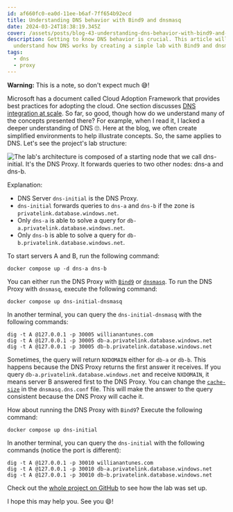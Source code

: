 ```yaml
---
id: af660fc0-ea0d-11ee-b6af-7ff654b92ecd
title: Understanding DNS behavior with Bind9 and dnsmasq
date: 2024-03-24T18:38:19.345Z
cover: /assets/posts/blog-43-understanding-dns-behavior-with-bind9-and-dnsmasq.png
description: Getting to know DNS behavior is crucial. This article will help you
  understand how DNS works by creating a simple lab with Bind9 and dnsmasq.
tags:
  - dns
  - proxy
---
```

**Warning:** This is a note, so don't expect much 😅!

Microsoft has a document called Cloud Adoption Framework that provides best practices for adopting the cloud. One section discusses [DNS integration at scale](https://learn.microsoft.com/en-us/azure/cloud-adoption-framework/ready/azure-best-practices/private-link-and-dns-integration-at-scale). So far, so good, though how do we understand many of the concepts presented there? For example, when I read it, I lacked a deeper understanding of DNS 🙄. Here at the blog, we often create simplified environments to help illustrate concepts. So, the same applies to DNS. Let's see the project's lab structure:

![The lab's architecture is composed of a starting node that we call dns-initial. It's the DNS Proxy. It forwards queries to two other nodes: dns-a and dns-b.](/assets/posts/blog-43-asset-1-lab-architecture.png "DNS Proxy and two other DNS servers.")

Explanation:

* DNS Server `dns-initial` is the DNS Proxy.
* `dns-initial` forwards queries to `dns-a` and `dns-b` if the zone is `privatelink.database.windows.net`.
* Only `dns-a` is able to solve a query for `db-a.privatelink.database.windows.net`.
* Only `dns-b` is able to solve a query for `db-b.privatelink.database.windows.net`.

To start servers A and B, run the following command:

```shell
docker compose up -d dns-a dns-b
```

You can either run the DNS Proxy with [`Bind9`](https://wiki.debian.org/Bind9) or [`dnsmasq`](https://wiki.debian.org/dnsmasq). To run the DNS Proxy with `dnsmasq`, execute the following command:

```shell
docker compose up dns-initial-dnsmasq
```

In another terminal, you can query the `dns-initial-dnsmasq` with the following commands:

```shell
dig -t A @127.0.0.1 -p 30005 willianantunes.com
dig -t A @127.0.0.1 -p 30005 db-a.privatelink.database.windows.net
dig -t A @127.0.0.1 -p 30005 db-b.privatelink.database.windows.net
```

Sometimes, the query will return `NXDOMAIN` either for `db-a` or `db-b`. This happens because the DNS Proxy returns the first answer it receives. If you query `db-a.privatelink.database.windows.net` and receive `NXDOMAIN`, it means server B answered first to the DNS Proxy. You can change the [`cache-size`](https://github.com/willianantunes/tutorials/blob/2270719830764f2235abc810a3880a6673128a61/2024/03/dns-bind9/dnsmasq.dns.conf#L13) in the `dnsmasq.dns.conf` file. This will make the answer to the query consistent because the DNS Proxy will cache it.

How about running the DNS Proxy with `Bind9`? Execute the following command:

```shell
docker compose up dns-initial
```

In another terminal, you can query the `dns-initial` with the following commands (notice the port is different):

```shell
dig -t A @127.0.0.1 -p 30010 willianantunes.com
dig -t A @127.0.0.1 -p 30010 db-a.privatelink.database.windows.net
dig -t A @127.0.0.1 -p 30010 db-b.privatelink.database.windows.net
```

Check out the [whole project on GitHub](https://github.com/willianantunes/tutorials/tree/master/2024/03/dns-bind9) to see how the lab was set up.

I hope this may help you. See you 😄!
